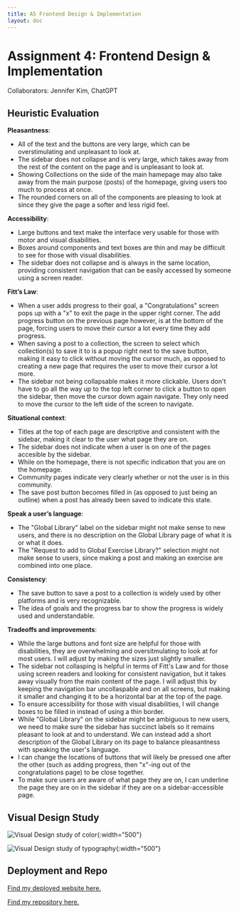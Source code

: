 ```yaml
---
title: A5 Frontend Design & Implementation
layout: doc
---
```


# Assignment 4: Frontend Design & Implementation

Collaborators: Jennifer Kim, ChatGPT

## Heuristic Evaluation

**Pleasantness**: 

- All of the text and the buttons are very large, which can be overstimulating and unpleasant to look at.
- The sidebar does not collapse and is very large, which takes away from the rest of the content on the page and is unpleasant to look at.
- Showing Collections on the side of the main hamepage may also take away from the main purpose (posts) of the homepage, giving users too much to process at once.
- The rounded corners on all of the components are pleasing to look at since they give the page a softer and less rigid feel.

**Accessibility**:

- Large buttons and text make the interface very usable for those with motor and visual disabilities.
- Boxes around components and text boxes are thin and may be difficult to see for those with visual disabilities.
- The sidebar does not collapse and is always in the same location, providing consistent navigation that can be easily accessed by someone using a screen reader.

**Fitt’s Law**:

- When a user adds progress to their goal, a "Congratulations" screen pops up with a "x" to exit the page in the upper right corner. The add progress button on the previous page however, is at the bottom of the page, forcing users to move their cursor a lot every time they add progress.
- When saving a post to a collection, the screen to select which collection(s) to save it to is a popup right next to the save button, making it easy to click without moving the cursor much, as opposed to creating a new page that requires the user to move their cursor a lot more.
- The sidebar not being collapsable makes it more clickable. Users don't have to go all the way up to the top left corner to click a button to open the sidebar, then move the cursor down again navigate. They only need to move the cursor to the left side of the screen to navigate.

**Situational context**:

- Titles at the top of each page are descriptive and consistent with the sidebar, making it clear to the user what page they are on.
- The sidebar does not indicate when a user is on one of the pages accesible by the sidebar.
- While on the homepage, there is not specific indication that you are on the homepage.
- Community pages indicate very clearly whether or not the user is in this community.
- The save post button becomes filled in (as opposed to just being an outline) when a post has already been saved to indicate this state.

**Speak a user’s language**:

- The "Global Library" label on the sidebar might not make sense to new users, and there is no description on the Global Library page of what it is or what it does.
- The "Request to add to Global Exercise Library?" selection might not make sense to users, since making a post and making an exercise are combined into one place.

**Consistency**: 

- The save button to save a post to a collection is widely used by other platforms and is very recognizable.
- The idea of goals and the progress bar to show the progress is widely used and understandable.

**Tradeoffs and improvements**:
- While the large buttons and font size are helpful for those with disabilities, they are overwhelming and oversitmulating to look at for most users. I will adjust by making the sizes just slightly smaller.
- The sidebar not collasping is helpful in terms of Fitt's Law and for those using screen readers and looking for consistent navigation, but it takes away visually from the main content of the page. I will adjust this by keeping the navigation bar uncollaspable and on all screens, but making it smaller and changing it to be a horizontal bar at the top of the page.
- To ensure accessibility for those with visual disabilities, I will change boxes to be filled in instead of using a thin border.
- While "Global Library" on the sidebar might be ambiguous to new users, we need to make sure the sidebar has succinct labels so it remains pleasant to look at and to understand. We can instead add a short description of the Global Library on its page to balance pleasantness with speaking the user's language.
- I can change the locations of buttons that will likely be pressed one after the other (such as adding progress, then "x"-ing out of the congratulations page) to be close together.
- To make sure users are aware of what page they are on, I can underline the page they are on in the sidebar if they are on a sidebar-accessible page.


## Visual Design Study

![Visual Design study of color](/images/visualColor.png){:width="500"}

![Visual Design study of typography](/images/visualType.png){:width="500"}


## Deployment and Repo

[Find my deployed website here.](https://fitkit-front-3sjj8otww-tiana-jiangs-projects.vercel.app/)

[Find my repository here.](https://github.com/tianajiang/fitkit-front)